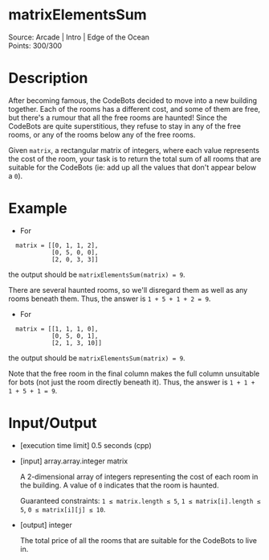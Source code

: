 # matrixElementsSum
Source: Arcade | Intro | Edge of the Ocean <br>
Points: 300/300

# Description

After becoming famous, the CodeBots decided to move into a new building together. Each of the rooms has a different cost, and some of them are free, but there's a rumour that all the free rooms are haunted! Since the CodeBots are quite superstitious, they refuse to stay in any of the free rooms, or any of the rooms below any of the free rooms.

Given `matrix`, a rectangular matrix of integers, where each value represents the cost of the room, your task is to return the total sum of all rooms that are suitable for the CodeBots (ie: add up all the values that don't appear below a `0`).

# Example

* For
```
  matrix = [[0, 1, 1, 2],
            [0, 5, 0, 0],
            [2, 0, 3, 3]]
  ```
  the output should be
  `matrixElementsSum(matrix) = 9`.

  There are several haunted rooms, so we'll disregard them as well as any rooms beneath them. Thus, the answer is `1 + 5 + 1 + 2 = 9`.

* For
```
  matrix = [[1, 1, 1, 0],
            [0, 5, 0, 1],
            [2, 1, 3, 10]]
```
  the output should be
  `matrixElementsSum(matrix) = 9`.

  Note that the free room in the final column makes the full column unsuitable for bots (not just the room directly beneath it). Thus, the answer is `1 + 1 + 1 + 5 + 1 = 9`.

# Input/Output

* [execution time limit] 0.5 seconds (cpp)

* [input] array.array.integer matrix

  A 2-dimensional array of integers representing the cost of each room in the building. A value of `0` indicates that the room is haunted.

  Guaranteed constraints:
  `1 ≤ matrix.length ≤ 5`,
  `1 ≤ matrix[i].length ≤ 5`,
  `0 ≤ matrix[i][j] ≤ 10`.

* [output] integer

  The total price of all the rooms that are suitable for the CodeBots to live in.
